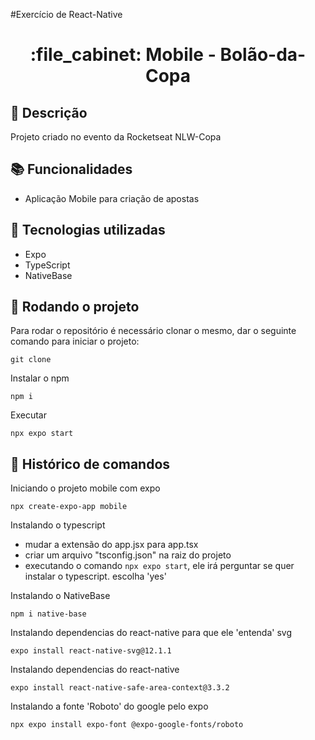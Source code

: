 #Exercício de React-Native
<h1 align="center">:file_cabinet: Mobile - Bolão-da-Copa</h1>

## :memo: Descrição
Projeto criado no evento da Rocketseat NLW-Copa

## :books: Funcionalidades
* Aplicação Mobile para criação de apostas

## :wrench: Tecnologias utilizadas
* Expo
* TypeScript
* NativeBase

## :rocket: Rodando o projeto
Para rodar o repositório é necessário clonar o mesmo, dar o seguinte comando para iniciar o projeto:
```
git clone
```
Instalar o npm
```
npm i
```
Executar
```
npx expo start
```

## :wrench: Histórico de comandos

Iniciando o projeto mobile com expo
```
npx create-expo-app mobile
```
Instalando o typescript
- mudar a extensão do app.jsx para app.tsx
- criar um arquivo "tsconfig.json" na raiz do projeto
- executando o comando ```npx expo start```, ele irá perguntar se quer instalar o typescript. escolha 'yes'

Instalando o NativeBase
```
npm i native-base
```
Instalando dependencias do react-native para que ele 'entenda' svg
```
expo install react-native-svg@12.1.1
```
Instalando dependencias do react-native
```
expo install react-native-safe-area-context@3.3.2
```
Instalando a fonte 'Roboto' do google pelo expo
```
npx expo install expo-font @expo-google-fonts/roboto
```